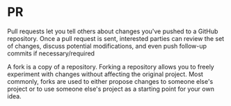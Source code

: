 # PR
Pull requests let you tell others about changes you've pushed to a GitHub repository. Once a pull request is sent, interested parties can review the set of changes, discuss potential modifications, and even push follow-up commits if necessary/required

A fork is a copy of a repository. Forking a repository allows you to freely experiment with changes without affecting the original project. Most commonly, forks are used to either propose changes to someone else's project or to use someone else's project as a starting point for your own idea.
